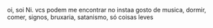 oi, soi Ni.
 vcs podem me encontrar no instaa
gosto de musica, dormir, comer, signos, bruxaria, satanismo, só coisas leves
